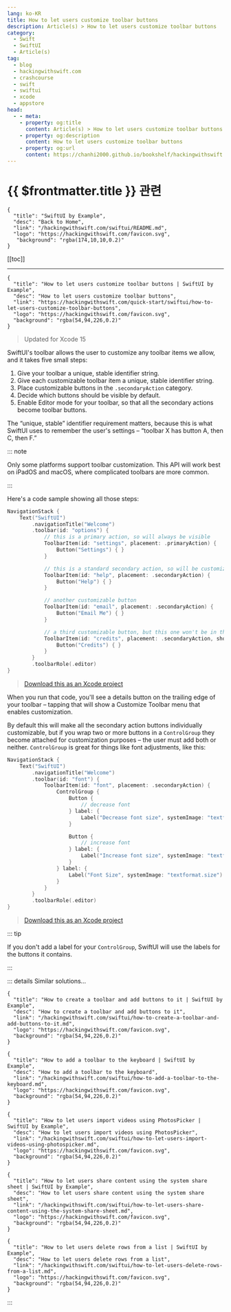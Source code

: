 ```yaml
---
lang: ko-KR
title: How to let users customize toolbar buttons
description: Article(s) > How to let users customize toolbar buttons
category:
  - Swift
  - SwiftUI
  - Article(s)
tag: 
  - blog
  - hackingwithswift.com
  - crashcourse
  - swift
  - swiftui
  - xcode
  - appstore
head:
  - - meta:
    - property: og:title
      content: Article(s) > How to let users customize toolbar buttons
    - property: og:description
      content: How to let users customize toolbar buttons
    - property: og:url
      content: https://chanhi2000.github.io/bookshelf/hackingwithswift.com/swiftui/how-to-let-users-customize-toolbar-buttons.html
---
```


# {{ $frontmatter.title }} 관련

```component VPCard
{
  "title": "SwiftUI by Example",
  "desc": "Back to Home",
  "link": "/hackingwithswift.com/swiftui/README.md",
  "logo": "https://hackingwithswift.com/favicon.svg",
   "background": "rgba(174,10,10,0.2)"
}
```

[[toc]]

---

```component VPCard
{
  "title": "How to let users customize toolbar buttons | SwiftUI by Example",
  "desc": "How to let users customize toolbar buttons",
  "link": "https://hackingwithswift.com/quick-start/swiftui/how-to-let-users-customize-toolbar-buttons",
  "logo": "https://hackingwithswift.com/favicon.svg",
  "background": "rgba(54,94,226,0.2)"
}
```

> Updated for Xcode 15

SwiftUI's toolbar allows the user to customize any toolbar items we allow, and it takes five small steps:

1. Give your toolbar a unique, stable identifier string.
2. Give each customizable toolbar item a unique, stable identifier string.
3. Place customizable buttons in the `.secondaryAction` category.
4. Decide which buttons should be visible by default.
5. Enable Editor mode for your toolbar, so that all the secondary actions become toolbar buttons.

The “unique, stable” identifier requirement matters, because this is what SwiftUI uses to remember the user's settings – “toolbar X has button A, then C, then F.”

::: note

Only some platforms support toolbar customization. This API will work best on iPadOS and macOS, where complicated toolbars are more common.

:::

Here's a code sample showing all those steps:

```swift
NavigationStack {
    Text("SwiftUI")
        .navigationTitle("Welcome")
        .toolbar(id: "options") {
            // this is a primary action, so will always be visible
            ToolbarItem(id: "settings", placement: .primaryAction) {
                Button("Settings") { }
            }

            // this is a standard secondary action, so will be customizable
            ToolbarItem(id: "help", placement: .secondaryAction) {
                Button("Help") { }
            }

            // another customizable button
            ToolbarItem(id: "email", placement: .secondaryAction) {
                Button("Email Me") { }
            }

            // a third customizable button, but this one won't be in the toolbar by default
            ToolbarItem(id: "credits", placement: .secondaryAction, showsByDefault: false) {
                Button("Credits") { }
            }
        }
        .toolbarRole(.editor)
}
```

> [<FontIcon icon="fas fa-file-zipper"/>Download this as an Xcode project](https://hackingwithswift.com/files/projects/swiftui/how-to-let-users-customize-toolbar-buttons-1.zip)

When you run that code, you'll see a details button on the trailing edge of your toolbar – tapping that will show a Customize Toolbar menu that enables customization.

By default this will make all the secondary action buttons individually customizable, but if you wrap two or more buttons in a `ControlGroup` they become attached for customization purposes – the user must add both or neither. `ControlGroup` is great for things like font adjustments, like this:

```swift
NavigationStack {
    Text("SwiftUI")
        .navigationTitle("Welcome")
        .toolbar(id: "font") {
            ToolbarItem(id: "font", placement: .secondaryAction) {
                ControlGroup {
                    Button {
                        // decrease font
                    } label: {
                        Label("Decrease font size", systemImage: "textformat.size.smaller")
                    }

                    Button {
                        // increase font
                    } label: {
                        Label("Increase font size", systemImage: "textformat.size.larger")
                    }
                } label: {
                    Label("Font Size", systemImage: "textformat.size")
                }
            }
        }
        .toolbarRole(.editor)
}
```

> [<FontIcon icon="fas fa-file-zipper"/>Download this as an Xcode project](https://hackingwithswift.com/files/projects/swiftui/how-to-let-users-customize-toolbar-buttons-2.zip)

::: tip

If you don't add a label for your `ControlGroup`, SwiftUI will use the labels for the buttons it contains.

:::

::: details Similar solutions…

```component VPCard
{
  "title": "How to create a toolbar and add buttons to it | SwiftUI by Example",
  "desc": "How to create a toolbar and add buttons to it",
  "link": "/hackingwithswift.com/swiftui/how-to-create-a-toolbar-and-add-buttons-to-it.md",
  "logo": "https://hackingwithswift.com/favicon.svg",
  "background": "rgba(54,94,226,0.2)"
}
```

```component VPCard
{
  "title": "How to add a toolbar to the keyboard | SwiftUI by Example",
  "desc": "How to add a toolbar to the keyboard",
  "link": "/hackingwithswift.com/swiftui/how-to-add-a-toolbar-to-the-keyboard.md",
  "logo": "https://hackingwithswift.com/favicon.svg",
  "background": "rgba(54,94,226,0.2)"
}
```

```component VPCard
{
  "title": "How to let users import videos using PhotosPicker | SwiftUI by Example",
  "desc": "How to let users import videos using PhotosPicker",
  "link": "/hackingwithswift.com/swiftui/how-to-let-users-import-videos-using-photospicker.md",
  "logo": "https://hackingwithswift.com/favicon.svg",
  "background": "rgba(54,94,226,0.2)"
}
```

```component VPCard
{
  "title": "How to let users share content using the system share sheet | SwiftUI by Example",
  "desc": "How to let users share content using the system share sheet",
  "link": "/hackingwithswift.com/swiftui/how-to-let-users-share-content-using-the-system-share-sheet.md",
  "logo": "https://hackingwithswift.com/favicon.svg",
  "background": "rgba(54,94,226,0.2)"
}
```

```component VPCard
{
  "title": "How to let users delete rows from a list | SwiftUI by Example",
  "desc": "How to let users delete rows from a list",
  "link": "/hackingwithswift.com/swiftui/how-to-let-users-delete-rows-from-a-list.md",
  "logo": "https://hackingwithswift.com/favicon.svg",
  "background": "rgba(54,94,226,0.2)"
}
```

:::

